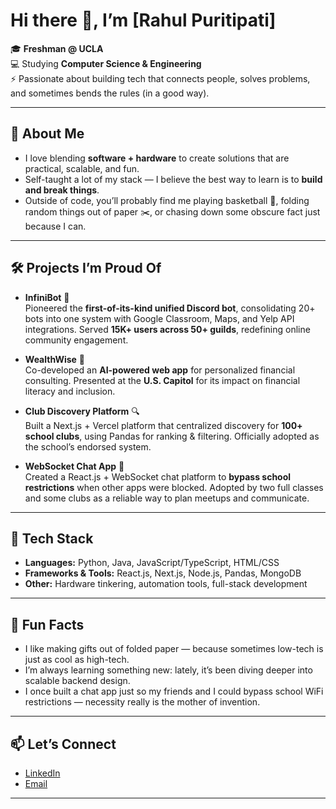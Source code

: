 # Hi there 👋, I’m [Rahul Puritipati]

🎓 **Freshman @ UCLA**  
💻 Studying **Computer Science & Engineering**  
⚡ Passionate about building tech that connects people, solves problems, and sometimes bends the rules (in a good way).

---

## 🚀 About Me
- I love blending **software + hardware** to create solutions that are practical, scalable, and fun.  
- Self-taught a lot of my stack — I believe the best way to learn is to **build and break things**.  
- Outside of code, you’ll probably find me playing basketball 🏀, folding random things out of paper ✂️, or chasing down some obscure fact just because I can.  

---

## 🛠️ Projects I’m Proud Of
- **InfiniBot** 🧩  
  Pioneered the **first-of-its-kind unified Discord bot**, consolidating 20+ bots into one system with Google Classroom, Maps, and Yelp API integrations. Served **15K+ users across 50+ guilds**, redefining online community engagement.  

- **WealthWise** 💸  
  Co-developed an **AI-powered web app** for personalized financial consulting. Presented at the **U.S. Capitol** for its impact on financial literacy and inclusion.  

- **Club Discovery Platform** 🔍  
  Built a Next.js + Vercel platform that centralized discovery for **100+ school clubs**, using Pandas for ranking & filtering. Officially adopted as the school’s endorsed system.  

- **WebSocket Chat App** 💬  
  Created a React.js + WebSocket chat platform to **bypass school restrictions** when other apps were blocked. Adopted by two full classes and some clubs as a reliable way to plan meetups and communicate.  

---

## 🧰 Tech Stack
- **Languages:** Python, Java, JavaScript/TypeScript, HTML/CSS  
- **Frameworks & Tools:** React.js, Next.js, Node.js, Pandas, MongoDB  
- **Other:** Hardware tinkering, automation tools, full-stack development  

---

## 🌟 Fun Facts
- I like making gifts out of folded paper — because sometimes low-tech is just as cool as high-tech.  
- I’m always learning something new: lately, it’s been diving deeper into scalable backend design.
- I once built a chat app just so my friends and I could bypass school WiFi restrictions — necessity really is the mother of invention.  
---

## 📫 Let’s Connect
- [LinkedIn](https://www.linkedin.com/in/rahul-puritipati-aaa936213/)  
- [Email](rahulp7801@ucla.edu)  

---
